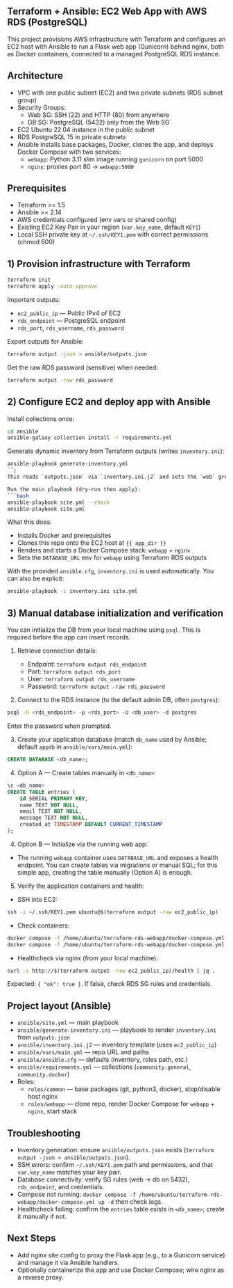 ## Terraform + Ansible: EC2 Web App with AWS RDS (PostgreSQL)

This project provisions AWS infrastructure with Terraform and configures an EC2 host with Ansible to run a Flask web app (Gunicorn) behind nginx, both as Docker containers, connected to a managed PostgreSQL RDS instance.

## Architecture
- VPC with one public subnet (EC2) and two private subnets (RDS subnet group)
- Security Groups:
  - Web SG: SSH (22) and HTTP (80) from anywhere
  - DB SG: PostgreSQL (5432) only from the Web SG
- EC2 Ubuntu 22.04 instance in the public subnet
- RDS PostgreSQL 15 in private subnets
- Ansible installs base packages, Docker, clones the app, and deploys Docker Compose with two services:
  - `webapp`: Python 3.11 slim image running `gunicorn` on port 5000
  - `nginx`: proxies port 80 → `webapp:5000`

## Prerequisites
- Terraform >= 1.5
- Ansible >= 2.14
- AWS credentials configured (env vars or shared config)
- Existing EC2 Key Pair in your region (`var.key_name`, default `KEY1`)
- Local SSH private key at `~/.ssh/KEY1.pem` with correct permissions (chmod 600)

## 1) Provision infrastructure with Terraform
```bash
terraform init
terraform apply -auto-approve
```

Important outputs:
- `ec2_public_ip` — Public IPv4 of EC2
- `rds_endpoint` — PostgreSQL endpoint
- `rds_port`, `rds_username`, `rds_password`

Export outputs for Ansible:
```bash
terraform output -json > ansible/outputs.json
```

Get the raw RDS password (sensitive) when needed:
```bash
terraform output -raw rds_password
```

## 2) Configure EC2 and deploy app with Ansible
Install collections once:
```bash
cd ansible
ansible-galaxy collection install -r requirements.yml
```

Generate dynamic inventory from Terraform outputs (writes `inventory.ini`):
```bash
ansible-playbook generate-inventory.yml
``;
This reads `outputs.json` via `inventory.ini.j2` and sets the `web` group using `ec2_public_ip`.

Run the main playbook (dry-run then apply):
```bash
ansible-playbook site.yml --check
ansible-playbook site.yml
```
What this does:
- Installs Docker and prerequisites
- Clones this repo onto the EC2 host at `{{ app_dir }}`
- Renders and starts a Docker Compose stack: `webapp` + `nginx`
- Sets the `DATABASE_URL` env for `webapp` using Terraform RDS outputs

With the provided `ansible.cfg`, `inventory.ini` is used automatically. You can also be explicit:
```bash
ansible-playbook -i inventory.ini site.yml
```

## 3) Manual database initialization and verification
You can initialize the DB from your local machine using `psql`. This is required before the app can insert records.

1. Retrieve connection details:
   - Endpoint: `terraform output rds_endpoint`
   - Port: `terraform output rds_port`
   - User: `terraform output rds_username`
   - Password: `terraform output -raw rds_password`

2. Connect to the RDS instance (to the default admin DB, often `postgres`):
```bash
psql -h <rds_endpoint> -p <rds_port> -U <db_user> -d postgres
```
Enter the password when prompted.

3. Create your application database (match `db_name` used by Ansible; default `appdb` in `ansible/vars/main.yml`):
```sql
CREATE DATABASE <db_name>;
```

4. Option A — Create tables manually in `<db_name>`:
```sql
\c <db_name>
CREATE TABLE entries (
    id SERIAL PRIMARY KEY,
    name TEXT NOT NULL,
    email TEXT NOT NULL,
    message TEXT NOT NULL,
    created_at TIMESTAMP DEFAULT CURRENT_TIMESTAMP
);
```

4. Option B — Initialize via the running web app:
- The running `webapp` container uses `DATABASE_URL` and exposes a health endpoint. You can create tables via migrations or manual SQL; for this simple app, creating the table manually (Option A) is enough.

5. Verify the application containers and health:
- SSH into EC2:
```bash
ssh -i ~/.ssh/KEY1.pem ubuntu@$(terraform output -raw ec2_public_ip)
```
- Check containers:
```bash
docker compose -f /home/ubuntu/terraform-rds-webapp/docker-compose.yml ps
docker compose -f /home/ubuntu/terraform-rds-webapp/docker-compose.yml logs --no-log-prefix -n 100
```
- Healthcheck via nginx (from your local machine):
```bash
curl -s http://$(terraform output -raw ec2_public_ip)/health | jq .
```
Expected: `{ "ok": true }`. If false, check RDS SG rules and credentials.

## Project layout (Ansible)
- `ansible/site.yml` — main playbook
- `ansible/generate-inventory.ini` — playbook to render `inventory.ini` from `outputs.json`
- `ansible/inventory.ini.j2` — inventory template (uses `ec2_public_ip`)
- `ansible/vars/main.yml` — repo URL and paths
- `ansible/ansible.cfg` — defaults (inventory, roles path, etc.)
- `ansible/requirements.yml` — collections (`community.general`, `community.docker`)
- Roles:
  - `roles/common` — base packages (git, python3, docker), stop/disable host nginx
  - `roles/webapp` — clone repo, render Docker Compose for `webapp` + `nginx`, start stack

## Troubleshooting
- Inventory generation: ensure `ansible/outputs.json` exists (`terraform output -json > ansible/outputs.json`).
- SSH errors: confirm `~/.ssh/KEY1.pem` path and permissions, and that `var.key_name` matches your key pair.
- Database connectivity: verify SG rules (web → db on 5432), `rds_endpoint`, and credentials.
- Compose not running: `docker compose -f /home/ubuntu/terraform-rds-webapp/docker-compose.yml up -d` then check logs.
- Healthcheck failing: confirm the `entries` table exists in `<db_name>`; create it manually if not.

## Next Steps
- Add nginx site config to proxy the Flask app (e.g., to a Gunicorn service) and manage it via Ansible handlers.
- Optionally containerize the app and use Docker Compose; wire nginx as a reverse proxy.
